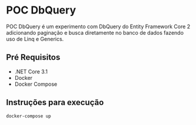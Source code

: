 # POC DbQuery

POC DbQuery é um experimento com DbQuery do Entity Framework Core 2 adicionando paginação e busca diretamente no banco de dados fazendo uso de Linq e Generics.

## Pré Requisitos

- .NET Core 3.1
- Docker
- Docker Compose

## Instruções para execução

```
docker-compose up
```